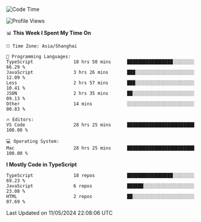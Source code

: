 <!--START_SECTION:waka-->
![Code Time](http://img.shields.io/badge/Code%20Time-6%2C060%20hrs%2031%20mins-blue)

![Profile Views](http://img.shields.io/badge/Profile%20Views-0-blue)

📊 **This Week I Spent My Time On** 

```text
🕑︎ Time Zone: Asia/Shanghai

💬 Programming Languages: 
TypeScript               18 hrs 50 mins      █████████████████░░░░░░░░   66.29 % 
JavaScript               3 hrs 26 mins       ███░░░░░░░░░░░░░░░░░░░░░░   12.09 % 
Less                     2 hrs 57 mins       ███░░░░░░░░░░░░░░░░░░░░░░   10.41 % 
JSON                     2 hrs 35 mins       ██░░░░░░░░░░░░░░░░░░░░░░░   09.13 % 
Other                    14 mins             ░░░░░░░░░░░░░░░░░░░░░░░░░   00.83 % 

🔥 Editors: 
VS Code                  28 hrs 25 mins      █████████████████████████   100.00 % 

💻 Operating System: 
Mac                      28 hrs 25 mins      █████████████████████████   100.00 % 
```

**I Mostly Code in TypeScript** 

```text
TypeScript               18 repos            █████████████████░░░░░░░░   69.23 % 
JavaScript               6 repos             ██████░░░░░░░░░░░░░░░░░░░   23.08 % 
HTML                     2 repos             ██░░░░░░░░░░░░░░░░░░░░░░░   07.69 % 
```




 Last Updated on 11/05/2024 22:08:06 UTC
<!--END_SECTION:waka-->
